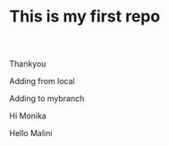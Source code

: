 # <p> This is  my first repo </p>
<br>
<p>Thankyou</p>
<p>Adding from local</p>
<p>Adding to mybranch</p>
<p>Hi Monika</p>
<p>Hello Malini</p>
